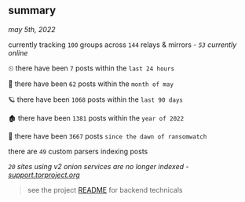 
## summary
_may 5th, 2022_

currently tracking `100` groups across `144` relays & mirrors - _`53` currently online_

⏲ there have been `7` posts within the `last 24 hours`

🦈 there have been `62` posts within the `month of may`

🪐 there have been `1068` posts within the `last 90 days`

🏚 there have been `1381` posts within the `year of 2022`

🦕 there have been `3667` posts `since the dawn of ransomwatch`

there are `49` custom parsers indexing posts

_`20` sites using v2 onion services are no longer indexed - [support.torproject.org](https://support.torproject.org/onionservices/v2-deprecation/)_

> see the project [README](https://github.com/thetanz/ransomwatch#ransomwatch--) for backend technicals
